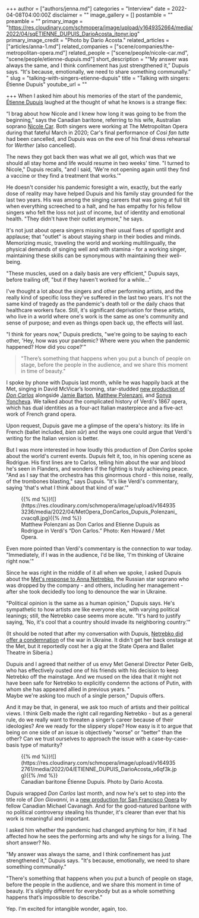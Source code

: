 +++
author = ["authors/jenna.md"]
categories = "Interview"
date = 2022-04-08T04:00:00Z
disclaimer = ""
image_gallery = []
postamble = ""
preamble = ""
primary_image = "https://res.cloudinary.com/schmopera/image/upload/v1649352664/media/2022/04/sqETIENNE_DUPUIS_DarioAcosta_itpnyr.jpg"
primary_image_credit = "Photo by Dario Acosta."
related_articles = ["articles/anna-1.md"]
related_companies = ["scene/companies/the-metropolitan-opera.md"]
related_people = ["scene/people/nicole-car.md", "scene/people/etienne-dupuis.md"]
short_description = "“My answer was always the same, and I think confinement has just strengthened it,” Dupuis says. “It's because, emotionally, we need to share something communally.” "
slug = "talking-with-singers-etienne-dupuis"
title = "Talking with singers: Étienne Dupuis"
youtube_url = ""

+++
When I asked him about his memories of the start of the pandemic, [Étienne Dupuis](/scene/people/etienne-dupuis/) laughed at the thought of what he knows is a strange flex:

“I brag about how Nicole and I knew how long it was going to be from the beginning,” says the Canadian baritone, referring to his wife, Australian soprano [Nicole Car](/scene/people/nicole-car/). Both singers were working at The Metropolitan Opera during that fateful March in 2020; Car's final performance of _Così fan tutte_ had been cancelled, and Dupuis was on the eve of his final dress rehearsal for _Werther_ (also cancelled).

The news they got back then was what we all got, which was that we should all stay home and life would resume in two weeks' time. "I turned to Nicole," Dupuis recalls, "and I said, 'We're not opening again until they find a vaccine or they find a treatment that works.'"

He doesn't consider his pandemic foresight a win, exactly, but the early dose of reality may have helped Dupuis and his family stay grounded for the last two years. His was among the singing careers that was going at full tilt when everything screeched to a halt, and he has empathy for his fellow singers who felt the loss not just of income, but of identity and emotional health. "They didn't have their outlet anymore," he says.

It's not just about opera singers missing their usual fixes of spotlight and applause; that "outlet" is about staying sharp in their bodies and minds. Memorizing music, traveling the world and working multilingually, the physical demands of singing well and with stamina - for a working singer, maintaining these skills can be synonymous with maintaining their well-being.

"These muscles, used on a daily basis are very efficient," Dupuis says, before trailing off, "but if they haven't worked for a while…"

I've thought a lot about the singers and other performing artists, and the really kind of specific loss they've suffered in the last two years. It's not the same kind of tragedy as the pandemic's death toll or the daily chaos that healthcare workers face. Still, it's significant deprivation for these artists, who live in a world where one's work is the same as one's community and sense of purpose; and even as things open back up, the effects will last.

"I think for years now," Dupuis predicts, "we're going to be saying to each other, 'Hey, how was your pandemic? Where were you when the pandemic happened? How did you cope?'"

> "There’s something that happens when you put a bunch of people on stage, before the people in the audience, and we share this moment in time of beauty."

I spoke by phone with Dupuis last month, while he was happily back at the Met, singing in David McVicar’s looming, star-studded [new production of _Don Carlos_](https://www.metopera.org/season/2021-22-season/don-carlos/) alongside [Jamie Barton](/talking-with-singers-jamie-barton/), [Matthew Polenzani](/talking-with-singers-matthew-polenzani/), and [Sonya Yoncheva](/scene/people/sonya-yoncheva/). We talked about the complicated history of Verdi's 1867 opera, which has dual identities as a four-act Italian masterpiece and a five-act work of French grand opera.

Upon request, Dupuis gave me a glimpse of the opera's history: its life in French (ballet included, _bien sûr_) and the ways one could argue that Verdi's writing for the Italian version is better.

But I was more interested in how loudly this production of _Don Carlos_ spoke about the world's current events. Dupuis felt it, too, in his opening scene as Rodrigue. His first lines are to Carlos, telling him about the war and blood he's seen in Flanders, and wonders if the fighting is truly achieving peace. "And as I say that the orchestra has this ginormous chord - this noise, really, of the trombones blasting," says Dupuis. "It's like Verdi's commentary, saying 'that's what I think about that kind of war.'"

<figure data-type="image">{{% md %}}![](https://res.cloudinary.com/schmopera/image/upload/v1649353236/media/2022/04/MetOpera_DonCarlos_Dupuis_Polenzani_cvacq8.jpg){{% /md %}}

<figcaption>Matthew Polenzani as Don Carlos and Etienne Dupuis as Rodrigue in Verdi's “Don Carlos.” Photo: Ken Howard / Met Opera.</figcaption>

</figure>

Even more pointed than Verdi's commentary is the connection to war today. "Immediately, if I was in the audience, I'd be like, 'I'm thinking of Ukraine right now.'"

Since he was right in the middle of it all when we spoke, I asked Dupuis about the [Met's response to Anna Netrebko](/opera-politics-blurry-lines-being-kind/), the Russian star soprano who was dropped by the company - and others, including her management - after she took decidedly too long to denounce the war in Ukraine.

"Political opinion is the same as a human opinion," Dupuis says. He's sympathetic to how artists are like everyone else, with varying political leanings; still, the Netrebko case seems more acute. "It's hard to justify saying, 'No, it's cool that a country should invade its neighboring country.'"

(It should be noted that after my conversation with Dupuis, [Netrebko did offer a condemnation](https://www.theguardian.com/music/2022/mar/30/russian-soprano-anna-netrebko-putin-ukraine-war-met-opera) of the war in Ukraine. It didn't get her back onstage at the Met, but it reportedly cost her a gig at the State Opera and Ballet Theatre in Siberia.)

Dupuis and I agreed that neither of us envy Met General Director Peter Gelb, who has effectively ousted one of his friends with his decision to keep Netrebko off the mainstage. And we mused on the idea that it might not have been safe for Netrebko to explicitly condemn the actions of Putin, with whom she has appeared allied in previous years. "  
Maybe we're asking too much of a single person," Dupuis offers.

And it may be that, in general, we ask too much of artists and their political views. I think Gelb made the right call regarding Netrebko - but as a general rule, do we really want to threaten a singer’s career because of their ideologies? Are we ready for the slippery slope? How easy is it to argue that being on one side of an issue is objectively "worse" or "better" than the other? Can we trust ourselves to approach the issue with a case-by-case-basis type of maturity?

<figure data-type="image">{{% md %}}![](https://res.cloudinary.com/schmopera/image/upload/v1649352761/media/2022/04/ETIENNE_DUPUIS_DarioAcosta_o6qf3k.jpg){{% /md %}}

<figcaption>Canadian baritone Étienne Dupuis. Photo by Dario Acosta.</figcaption>  
</figure>

Dupuis wrapped _Don Carlos_ last month, and now he's set to step into the title role of _Don Giovanni_, in a [new production for San Francisco Opera](https://www.sfopera.com/on-stage/don-giovanni) by fellow Canadian Michael Cavanagh. And for the good-natured baritone with no political controversy stealing his thunder, it's clearer than ever that his work is meaningful and important. 

I asked him whether the pandemic had changed anything for him, if it had affected how he sees the performing arts and why he sings for a living. The short answer? No.

"My answer was always the same, and I think confinement has just strengthened it," Dupuis says. "It's because, emotionally, we need to share something communally."

"There's something that happens when you put a bunch of people on stage, before the people in the audience, and we share this moment in time of beauty. It's slightly different for everybody but as a whole something happens that’s impossible to describe."

Yep. I'm excited for intangible wonder, again, too.